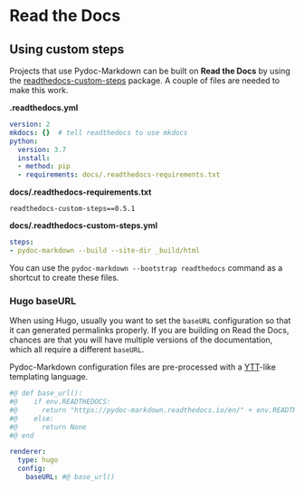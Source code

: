 # Read the Docs

  [readthedocs-custom-steps]: https://pypi.org/project/readthedocs-custom-steps/

## Using custom steps

Projects that use Pydoc-Markdown can be built on __Read the Docs__ by using the
[readthedocs-custom-steps][] package. A couple of files are needed to make this work.

__.readthedocs.yml__

```yml
version: 2
mkdocs: {}  # tell readthedocs to use mkdocs
python:
  version: 3.7
  install:
  - method: pip
  - requirements: docs/.readthedocs-requirements.txt
```

__docs/.readthedocs-requirements.txt__

```
readthedocs-custom-steps==0.5.1
```

__docs/.readthedocs-custom-steps.yml__

```yml
steps:
- pydoc-markdown --build --site-dir _build/html
```

You can use the `pydoc-markdown --bootstrap readthedocs` command as a shortcut to create
these files.

### Hugo baseURL

When using Hugo, usually you want to set the `baseURL` configuration so that it can generated
permalinks properly. If you are building on Read the Docs, chances are that you will have
multiple versions of the documentation, which all require a different `baseURL`.

Pydoc-Markdown configuration files are pre-processed with a [YTT][]-like templating language.

  [YTT]: https://get-ytt.io/

```yml
#@ def base_url():
#@    if env.READTHEDOCS:
#@      return "https://pydoc-markdown.readthedocs.io/en/" + env.READTHEDOCS_VERSION + "/"
#@    else:
#@      return None
#@ end

renderer:
  type: hugo
  config:
    baseURL: #@ base_url()
```
